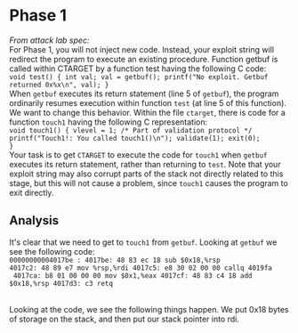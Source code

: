 
# Phase 1

_From attack lab spec:_  
For Phase 1, you will not inject new code. Instead, your exploit string will redirect the program to execute an existing procedure.
Function getbuf is called within CTARGET by a function test having the following C code:  
<code>void test()
{
  int val;
  val = getbuf();
  printf("No exploit. Getbuf returned 0x%x\n", val);
}</code>  
When `getbuf` executes its return statement (line 5 of `getbuf`), the program ordinarily resumes execution
within function `test` (at line 5 of this function). We want to change this behavior. Within the file `ctarget`,
there is code for a function `touch1` having the following C representation:  
<code>void touch1()
{
  vlevel = 1; /* Part of validation protocol */
  printf("Touch1!: You called touch1()\n");
  validate(1);
  exit(0);
}</code>  
Your task is to get `CTARGET` to execute the code for `touch1` when `getbuf` executes its return statement,
rather than returning to `test`. Note that your exploit string may also corrupt parts of the stack not directly
related to this stage, but this will not cause a problem, since `touch1` causes the program to exit directly.

## Analysis

It's clear that we need to get to `touch1` from `getbuf`. Looking at `getbuf` we see the following code:  
<code>00000000004017be <getbuf>:
  4017be:	48 83 ec 18          	sub    $0x18,%rsp
  4017c2:	48 89 e7             	mov    %rsp,%rdi
  4017c5:	e8 30 02 00 00       	callq  4019fa <Gets>
  4017ca:	b8 01 00 00 00       	mov    $0x1,%eax
  4017cf:	48 83 c4 18          	add    $0x18,%rsp
  4017d3:	c3                   	retq   
  </code>  
  Looking at the code, we see the following things happen. We put 0x18 bytes of storage on the stack, and then put our stack pointer into rdi.
  
